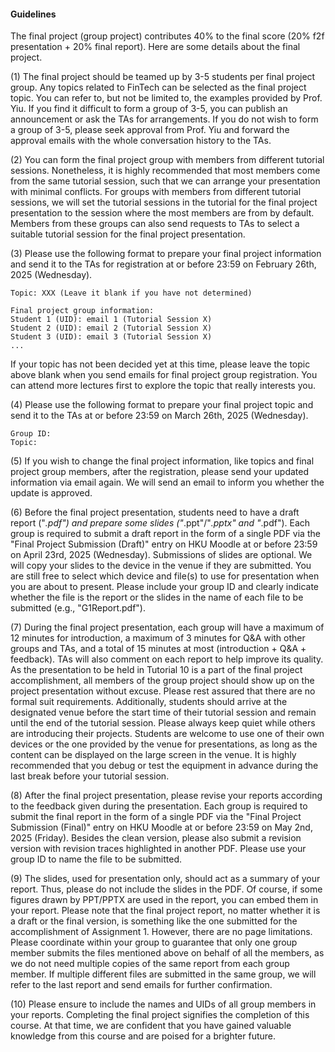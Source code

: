 #### Guidelines

The final project (group project) contributes 40% to the final score (20% f2f presentation + 20% final report). Here are some details about the final project. 

(1) The final project should be teamed up by 3-5 students per final project group. Any topics related to FinTech can be selected as the final project topic. You can refer to, but not be limited to, the examples provided by Prof. Yiu. If you find it difficult to form a group of 3-5, you can publish an announcement or ask the TAs for arrangements. If you do not wish to form a group of 3-5, please seek approval from Prof. Yiu and forward the approval emails with the whole conversation history to the TAs. 

(2) You can form the final project group with members from different tutorial sessions. Nonetheless, it is highly recommended that most members come from the same tutorial session, such that we can arrange your presentation with minimal conflicts. For groups with members from different tutorial sessions, we will set the tutorial sessions in the tutorial for the final project presentation to the session where the most members are from by default. Members from these groups can also send requests to TAs to select a suitable tutorial session for the final project presentation. 

(3) Please use the following format to prepare your final project information and send it to the TAs for registration at or before 23:59 on February 26th, 2025 (Wednesday). 

```
Topic: XXX (Leave it blank if you have not determined)

Final project group information: 
Student 1 (UID): email 1 (Tutorial Session X)
Student 2 (UID): email 2 (Tutorial Session X)
Student 3 (UID): email 3 (Tutorial Session X)
...
```

If your topic has not been decided yet at this time, please leave the topic above blank when you send emails for final project group registration. You can attend more lectures first to explore the topic that really interests you. 

(4) Please use the following format to prepare your final project topic and send it to the TAs at or before 23:59 on March 26th, 2025 (Wednesday). 

```
Group ID: 
Topic:  
```

(5) If you wish to change the final project information, like topics and final project group members, after the registration, please send your updated information via email again. We will send an email to inform you whether the update is approved. 

(6) Before the final project presentation, students need to have a draft report ("*.pdf") and prepare some slides ("*.ppt"/"*.pptx" and "*.pdf"). Each group is required to submit a draft report in the form of a single PDF via the "Final Project Submission (Draft)" entry on HKU Moodle at or before 23:59 on April 23rd, 2025 (Wednesday). Submissions of slides are optional. We will copy your slides to the device in the venue if they are submitted. You are still free to select which device and file(s) to use for presentation when you are about to present. Please include your group ID and clearly indicate whether the file is the report or the slides in the name of each file to be submitted (e.g., "G1Report.pdf"). 

(7) During the final project presentation, each group will have a maximum of 12 minutes for introduction, a maximum of 3 minutes for Q&A with other groups and TAs, and a total of 15 minutes at most (introduction + Q&A + feedback). TAs will also comment on each report to help improve its quality. As the presentation to be held in Tutorial 10 is a part of the final project accomplishment, all members of the group project should show up on the project presentation without excuse.  Please rest assured that there are no formal suit requirements. Additionally, students should arrive at the designated venue before the start time of their tutorial session and remain until the end of the tutorial session. Please always keep quiet while others are introducing their projects. Students are welcome to use one of their own devices or the one provided by the venue for presentations, as long as the content can be displayed on the large screen in the venue. It is highly recommended that you debug or test the equipment in advance during the last break before your tutorial session. 

(8) After the final project presentation, please revise your reports according to the feedback given during the presentation. Each group is required to submit the final report in the form of a single PDF via the "Final Project Submission (Final)" entry on HKU Moodle at or before 23:59 on May 2nd, 2025 (Friday). Besides the clean version, please also submit a revision version with revision traces highlighted in another PDF. Please use your group ID to name the file to be submitted. 

(9) The slides, used for presentation only, should act as a summary of your report. Thus, please do not include the slides in the PDF. Of course, if some figures drawn by PPT/PPTX are used in the report, you can embed them in your report. Please note that the final project report, no matter whether it is a draft or the final version, is something like the one submitted for the accomplishment of Assignment 1. However, there are no page limitations. Please coordinate within your group to guarantee that only one group member submits the files mentioned above on behalf of all the members, as we do not need multiple copies of the same report from each group member. If multiple different files are submitted in the same group, we will refer to the last report and send emails for further confirmation. 

(10) Please ensure to include the names and UIDs of all group members in your reports. Completing the final project signifies the completion of this course. At that time, we are confident that you have gained valuable knowledge from this course and are poised for a brighter future. 
